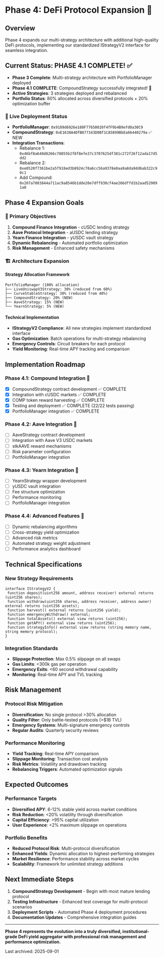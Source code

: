 <!-- Archived original file: PHASE_4_EXPANSION.md (moved 2025-09-01) -->
# Phase 4: DeFi Protocol Expansion 🚀

## Overview

Phase 4 expands our multi-strategy architecture with additional high-quality DeFi protocols, implementing our standardized IStrategyV2 interface for seamless integration.

## Current Status: PHASE 4.1 COMPLETE! ✅

- **Phase 3 Complete**: Multi-strategy architecture with PortfolioManager deployed
- **Phase 4.1 COMPLETE**: CompoundStrategy successfully integrated! 🎉
- **Active Strategies**: 3 strategies deployed and rebalanced
- **Portfolio Status**: 80% allocated across diversified protocols + 20% optimization buffer

### 🎯 Live Deployment Status

- **PortfolioManager**: `0x9189d6926e180F77650020f4fF9b4B9efd0a30C9`
- **CompoundStrategy**: `0xE1638A4DfB877343D0Bf1CA5899BbEa66440279a` ✅ NEW
- **Integration Transactions**:
  - Rebalance 1: `0x46bf8a640d8266c70855b2f8f8efe37c3707625df381c272f26f12ada17d5dd2`
  - Rebalance 2: `0xe0520f7361be2a5f918ed3b8924c78a6cc56a9378e0aa9a8da9dd6ab322c90c1`
  - Add Compound: `0x207a7003844a711ac9a8546b1dde20e7dff930cf4ae266dffd1b2aad529091a0`

## Phase 4 Expansion Goals

### 🎯 Primary Objectives

1. **Compound Finance Integration** - cUSDC lending strategy
2. **Aave Protocol Integration** - aUSDC lending strategy  
3. **Yearn Finance Integration** - yUSDC vault strategy
4. **Dynamic Rebalancing** - Automated portfolio optimization
5. **Risk Management** - Enhanced safety mechanisms

### 🏗️ Architecture Expansion

#### Strategy Allocation Framework

```text
PortfolioManager (100% allocation)
├── LiveUniswapV3Strategy: 30% (reduced from 60%)
├── CurveStableStrategy: 30% (reduced from 40%) 
├── CompoundStrategy: 20% (NEW)
├── AaveStrategy: 15% (NEW)
└── YearnStrategy: 5% (NEW)
```

#### Technical Implementation

- **IStrategyV2 Compliance**: All new strategies implement standardized interface
- **Gas Optimization**: Batch operations for multi-strategy rebalancing
- **Emergency Controls**: Circuit breakers for each protocol
- **Yield Monitoring**: Real-time APY tracking and comparison

## Implementation Roadmap

### Phase 4.1: Compound Integration 🔨

- [x] CompoundStrategy contract development ✅ COMPLETE
- [x] Integration with cUSDC markets ✅ COMPLETE
- [x] COMP token reward harvesting ✅ COMPLETE
- [x] Testing and deployment ✅ COMPLETE (22/22 tests passing)
- [x] PortfolioManager integration ✅ COMPLETE

### Phase 4.2: Aave Integration 🔨

- [ ] AaveStrategy contract development
- [ ] Integration with Aave V3 USDC markets
- [ ] stkAAVE reward mechanisms
- [ ] Risk parameter configuration
- [ ] PortfolioManager integration

### Phase 4.3: Yearn Integration 🔨

- [ ] YearnStrategy wrapper development
- [ ] yUSDC vault integration
- [ ] Fee structure optimization
- [ ] Performance monitoring
- [ ] PortfolioManager integration

### Phase 4.4: Advanced Features 🚀

- [ ] Dynamic rebalancing algorithms
- [ ] Cross-strategy yield optimization
- [ ] Advanced risk metrics
- [ ] Automated strategy weight adjustment
- [ ] Performance analytics dashboard

## Technical Specifications

### New Strategy Requirements

```solidity
interface IStrategyV2 {
 function deposit(uint256 amount, address receiver) external returns (uint256 shares);
 function withdraw(uint256 shares, address receiver, address owner) external returns (uint256 assets);
 function harvest() external returns (uint256 yield);
 function emergencyWithdraw() external;
 function totalAssets() external view returns (uint256);
 function getAPY() external view returns (uint256);
 function strategyInfo() external view returns (string memory name, string memory protocol);
}
```

### Integration Standards

- **Slippage Protection**: Max 0.5% slippage on all swaps
- **Gas Limits**: <300k gas per operation
- **Emergency Exits**: <60 second withdrawal capability
- **Monitoring**: Real-time APY and TVL tracking

## Risk Management

### Protocol Risk Mitigation

- **Diversification**: No single protocol >30% allocation
- **Quality Filter**: Only battle-tested protocols (>$1B TVL)
- **Emergency Systems**: Multi-signature emergency controls
- **Regular Audits**: Quarterly security reviews

### Performance Monitoring

- **Yield Tracking**: Real-time APY comparison
- **Slippage Monitoring**: Transaction cost analysis
- **Risk Metrics**: Volatility and drawdown tracking
- **Rebalancing Triggers**: Automated optimization signals

## Expected Outcomes

### Performance Targets

- **Diversified APY**: 6-12% stable yield across market conditions
- **Risk Reduction**: <20% volatility through diversification
- **Capital Efficiency**: >95% capital utilization
- **User Experience**: <2% maximum slippage on operations

### Portfolio Benefits

- **Reduced Protocol Risk**: Multi-protocol diversification
- **Enhanced Yields**: Dynamic allocation to highest-performing strategies
- **Market Resilience**: Performance stability across market cycles
- **Scalability**: Framework for unlimited strategy additions

## Next Immediate Steps

1. **CompoundStrategy Development** - Begin with most mature lending protocol
2. **Testing Infrastructure** - Enhanced test coverage for multi-protocol scenarios
3. **Deployment Scripts** - Automated Phase 4 deployment procedures
4. **Documentation Updates** - Comprehensive integration guides

---

**Phase 4 represents the evolution into a truly diversified, institutional-grade DeFi yield aggregator with professional risk management and performance optimization.**

Last archived: 2025-09-01
